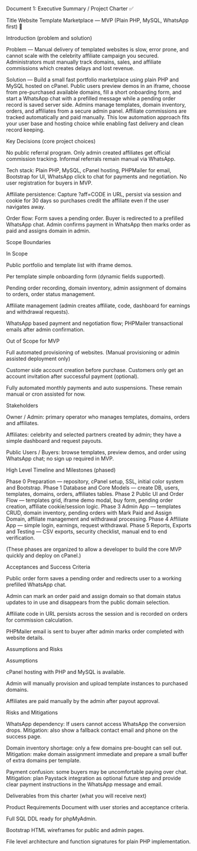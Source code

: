 Document 1: Executive Summary / Project Charter ✅

Title
Website Template Marketplace — MVP (Plain PHP, MySQL, WhatsApp first) 🚀

Introduction (problem and solution)

Problem — Manual delivery of templated websites is slow, error prone, and cannot scale with the celebrity affiliate campaign you secured. Administrators must manually track domains, sales, and affiliate commissions which creates delays and lost revenue.

Solution — Build a small fast portfolio marketplace using plain PHP and MySQL hosted on cPanel. Public users preview demos in an iframe, choose from pre-purchased available domains, fill a short onboarding form, and start a WhatsApp chat with a prefilled message while a pending order record is saved server side. Admins manage templates, domain inventory, orders, and affiliates from a secure admin panel. Affiliate commissions are tracked automatically and paid manually. This low automation approach fits your user base and hosting choice while enabling fast delivery and clean record keeping.

Key Decisions (core project choices)

No public referral program. Only admin created affiliates get official commission tracking. Informal referrals remain manual via WhatsApp.

Tech stack: Plain PHP, MySQL, cPanel hosting, PHPMailer for email, Bootstrap for UI, WhatsApp click to chat for payments and negotiation. No user registration for buyers in MVP.

Affiliate persistence: Capture ?aff=CODE in URL, persist via session and cookie for 30 days so purchases credit the affiliate even if the user navigates away.

Order flow: Form saves a pending order. Buyer is redirected to a prefilled WhatsApp chat. Admin confirms payment in WhatsApp then marks order as paid and assigns domain in admin.

Scope Boundaries

In Scope

Public portfolio and template list with iframe demos.

Per template simple onboarding form (dynamic fields supported).

Pending order recording, domain inventory, admin assignment of domains to orders, order status management.

Affiliate management (admin creates affiliate, code, dashboard for earnings and withdrawal requests).

WhatsApp based payment and negotiation flow; PHPMailer transactional emails after admin confirmation.

Out of Scope for MVP

Full automated provisioning of websites. (Manual provisioning or admin assisted deployment only)

Customer side account creation before purchase. Customers only get an account invitation after successful payment (optional).

Fully automated monthly payments and auto suspensions. These remain manual or cron assisted for now.

Stakeholders

Owner / Admin: primary operator who manages templates, domains, orders and affiliates.

Affiliates: celebrity and selected partners created by admin; they have a simple dashboard and request payouts.

Public Users / Buyers: browse templates, preview demos, and order using WhatsApp chat; no sign up required in MVP.

High Level Timeline and Milestones (phased)

Phase 0 Preparation — repository, cPanel setup, SSL, initial color system and Bootstrap.
Phase 1 Database and Core Models — create DB, users, templates, domains, orders, affiliates tables.
Phase 2 Public UI and Order Flow — templates grid, iframe demo modal, buy form, pending order creation, affiliate cookie/session logic.
Phase 3 Admin App — templates CRUD, domain inventory, pending orders with Mark Paid and Assign Domain, affiliate management and withdrawal processing.
Phase 4 Affiliate App — simple login, earnings, request withdrawal.
Phase 5 Reports, Exports and Testing — CSV exports, security checklist, manual end to end verification.

(These phases are organized to allow a developer to build the core MVP quickly and deploy on cPanel.)

Acceptances and Success Criteria

Public order form saves a pending order and redirects user to a working prefilled WhatsApp chat.

Admin can mark an order paid and assign domain so that domain status updates to in use and disappears from the public domain selection.

Affiliate code in URL persists across the session and is recorded on orders for commission calculation.

PHPMailer email is sent to buyer after admin marks order completed with website details.

Assumptions and Risks

Assumptions

cPanel hosting with PHP and MySQL is available.

Admin will manually provision and upload template instances to purchased domains.

Affiliates are paid manually by the admin after payout approval.

Risks and Mitigations

WhatsApp dependency: If users cannot access WhatsApp the conversion drops. Mitigation: also show a fallback contact email and phone on the success page.

Domain inventory shortage: only a few domains pre-bought can sell out. Mitigation: make domain assignment immediate and prepare a small buffer of extra domains per template.

Payment confusion: some buyers may be uncomfortable paying over chat. Mitigation: plan Paystack integration as optional future step and provide clear payment instructions in the WhatsApp message and email.

Deliverables from this charter (what you will receive next)

Product Requirements Document with user stories and acceptance criteria.

Full SQL DDL ready for phpMyAdmin.

Bootstrap HTML wireframes for public and admin pages.

File level architecture and function signatures for plain PHP implementation.